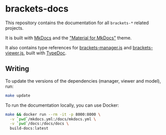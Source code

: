 # brackets-docs

This repository contains the documentation for all `brackets-*` related projects.

It is built with [MkDocs](https://www.mkdocs.org/) and the ["Material for MkDocs"](https://squidfunk.github.io/mkdocs-material/) theme.

It also contains type references for [brackets-manager.js](https://github.com/Drarig29/brackets-manager.js) and [brackets-viewer.js](https://github.com/Drarig29/brackets-viewer.js), built with [TypeDoc](http://typedoc.org/).

## Writing

To update the versions of the dependencies (manager, viewer and model), run:

```bash
make update
```

To run the documentation locally, you can use Docker:

```bash
make && docker run --rm -it -p 8000:8000 \
  -v `pwd`/mkdocs.yml:/docs/mkdocs.yml \
  -v `pwd`/docs:/docs/docs \
  build-docs:latest
```
